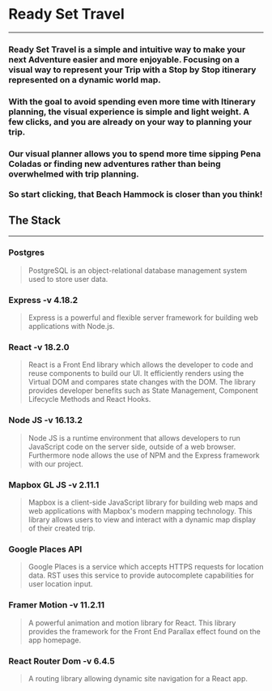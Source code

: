 # Ready Set Travel  
- - - 
### Ready Set Travel is a simple and intuitive way to make your next Adventure easier and more enjoyable. Focusing on a visual way to represent your Trip with a Stop by Stop itinerary represented on a dynamic world map.
### With the goal to avoid spending even more time with Itinerary planning, the visual experience is simple and light weight. A few clicks, and you are already on your way to planning your trip.
### Our visual planner allows you to spend more time sipping Pena Coladas or finding new adventures rather than being overwhelmed with trip planning. <br/> <br/>So start clicking, that Beach Hammock is closer than you think!
## The Stack
- - -
### Postgres
> PostgreSQL is an object-relational database management system used to store user data.

### Express -v 4.18.2
>  Express is a powerful and flexible server framework for building web applications with Node.js. 

### React -v 18.2.0
> React is a Front End library which allows the developer to code and reuse components to build our UI. It efficiently renders using the Virtual DOM and compares state changes with the DOM. The library provides developer benefits such as State Management, Component Lifecycle Methods and React Hooks. 

### Node JS -v 16.13.2
> Node JS is a runtime environment that allows developers to run JavaScript code on the server side, outside of a web browser. Furthermore node allows the use of NPM and the Express framework with our project.

### Mapbox GL JS -v 2.11.1
> Mapbox is a client-side JavaScript library for building web maps and web applications with Mapbox's modern mapping technology.
> This library allows users to view and interact with a dynamic map display of their created trip. 

### Google Places API
> Google Places is a service which accepts HTTPS requests for location data. RST uses this service to provide autocomplete capabilities for user location input.
### Framer Motion -v 11.2.11
> A powerful animation and motion library for React. 
> This library provides the framework for the Front End Parallax effect found on the app homepage. 

### React Router Dom -v 6.4.5
> A routing library allowing dynamic site navigation for a React app.
